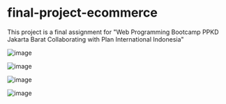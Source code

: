 # final-project-ecommerce
This project is a final assignment for "Web Programming Bootcamp PPKD Jakarta Barat Collaborating with Plan International Indonesia" 

![image](https://github.com/FarahAzhari/android-bt/assets/116514965/8bd412f2-2b76-4adb-b5ef-2f3408543f33)

![image](https://github.com/FarahAzhari/android-bt/assets/116514965/4cb14fdb-08b4-4d18-b213-75025e16f9a7)

![image](https://github.com/FarahAzhari/android-bt/assets/116514965/187ade12-d6ca-4901-ac05-da37c42af3ab)

![image](https://github.com/FarahAzhari/android-bt/assets/116514965/abb5de39-7c2e-4047-ae1b-bab45dd5630e)
